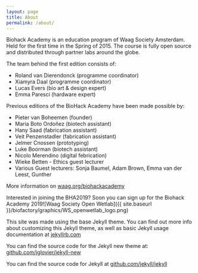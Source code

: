 ```yaml
---
layout: page
title: About
permalink: /about/
---
```


Biohack Academy is an education program of Waag Society Amsterdam. Held for the first time in the Spring of 2015. The course is fully open source and distributed through partner labs around the globe. 

The team behind the first edition consists of:

* Roland van Dierendonck (programme coordinator)
* Xiamyra Daal (programme coordinator)
* Lucas Evers (bio art & design expert)
* Emma Paresci (hardware expert)



Previous editions of the BioHack Academy have been made possible by:

* Pieter van Boheemen (founder)
* Maria Boto Ordoñez (biotech assistant)
* Hany Saad (fabrication assistant)
* Veit Penzenstadler (fabrication assistant)
* Jelmer Cnossen (prototyping)
* Luke Boorman (biotech assistant)
* Nicolo Merendino (digital febrication)
* Wieke Betten - Ethics guest lecturer
* Various Guest lecturers: Sonja Baumel, Adam Brown, Emma van der Leest, Gunther

More information on [waag.org/biohackacademy](http://www.waag.org/biohackacademy)

Interested in joining the BHA2019? Soon you can sign up for the Biohack Academy 2019![Waag Society Open Wetlab]({{ site.baseurl }}/biofactory/graphics/WS_openwetlab_logo.png)

This site was made using the base Jekyll theme. You can find out more info about customizing this Jekyll theme, as well as basic Jekyll usage documentation at [jekyllrb.com](http://jekyllrb.com/)

You can find the source code for the Jekyll new theme at: [github.com/jglovier/jekyll-new](https://github.com/jglovier/jekyll-new)

You can find the source code for Jekyll at [github.com/jekyll/jekyll](https://github.com/jekyll/jekyll) 
